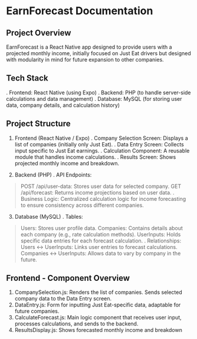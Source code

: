 # EarnForecast Documentation
## Project Overview
EarnForecast is a React Native app designed to provide users with a projected monthly income, initially focused on Just Eat drivers but designed with modularity in mind for future expansion to other companies.

## Tech Stack
. Frontend: React Native (using Expo)
. Backend: PHP (to handle server-side calculations and data management)
. Database: MySQL (for storing user data, company details, and calculation history)

## Project Structure
1. Frontend (React Native / Expo)
. Company Selection Screen: Displays a list of companies (initially only Just Eat).
. Data Entry Screen: Collects input specific to Just Eat earnings.
. Calculation Component: A reusable module that handles income calculations.
. Results Screen: Shows projected monthly income and breakdown.

2. Backend (PHP)
. API Endpoints:
> POST /api/user-data: Stores user data for selected company.
> GET /api/forecast: Returns income projections based on user data.
. Business Logic: Centralized calculation logic for income forecasting to ensure consistency across different companies.

3. Database (MySQL)
. Tables:
> Users: Stores user profile data.
> Companies: Contains details about each company (e.g., rate calculation methods).
> UserInputs: Holds specific data entries for each forecast calculation.
. Relationships:
> Users ↔ UserInputs: Links user entries to forecast calculations.
> Companies ↔ UserInputs: Allows data to vary by company in the future.

## Frontend - Component Overview
1. CompanySelection.js: Renders the list of companies. Sends selected company data to the Data Entry screen.
2. DataEntry.js: Form for inputting Just Eat-specific data, adaptable for future companies.
3. CalculateForecast.js: Main logic component that receives user input, processes calculations, and sends to the backend.
4. ResultsDisplay.js: Shows forecasted monthly income and breakdown
